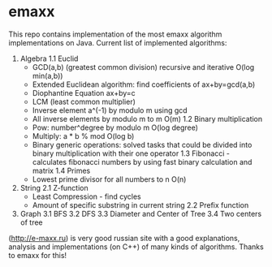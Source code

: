 # emaxx
This repo contains implementation of the most emaxx algorithm implementations on Java.
Current list of implemented algorithms:
1. Algebra
1.1 Euclid
    * GCD(a,b) (greatest common division) recursive and iterative O(log min(a,b))
    * Extended Euclidean algorithm: find coefficients of ax+by=gcd(a,b)
    * Diophantine Equation ax+by=c
    * LCM (least common multiplier)
    * Inverse element a^(-1) by modulo m using gcd
    * All inverse elements by modulo m to m O(m)
1.2 Binary multiplication
    * Pow: number^degree by modulo m O(log degree)
    * Multiply: a * b % mod  O(log b)
    * Binary generic operations: solved tasks that could be divided into binary multiplication with their one operator
1.3 Fibonacci - calculates fibonacci numbers by using fast binary calculation and matrix
1.4 Primes
    * Lowest prime divisor for all numbers to n O(n)
2. String
2.1 Z-function
    * Least Compression - find cycles
    * Amount of specific substring in current string
2.2 Prefix function
3. Graph
3.1 BFS
3.2 DFS
3.3 Diameter and Center of Tree
3.4 Two centers of tree

(http://e-maxx.ru) is very good russian site with a good explanations, analysis and implementations (on C++) of many kinds of algorithms.
Thanks to emaxx for this!
